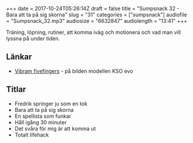 +++
date = 2017-10-24T05:26:14Z
draft = false
title = "Sumpsnack 32 - Bara att ta på sig skorna"
slug = "31"
categories = ["sumpsnack"]
audiofile = "Sumpsnack_32.mp3"
audiosize = "6632847"
audiolength = "13:41"
+++

Träning, löpning, rutiner, att komma iväg och motionera och vad man vill lyssna på under tiden.

## Länkar ##
* [Vibram fivefingers](http://www.bjoreman.com/images/kso-evo@2x.jpg) - på bilden modellen KSO evo

## Titlar ##
* Fredrik springer ju som en tok
* Bara att ta på sig skorna
* En spellista som funkar
* Håll igång 30 minuter
* Det svåra för mig är att komma ut
* Totalt lifehack